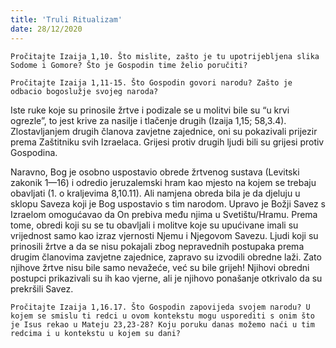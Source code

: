 ```yaml
---
title: 'Truli Ritualizam'
date: 28/12/2020
---
```


`Pročitajte Izaija 1,10. Što mislite, zašto je tu upotrijebljena slika Sodome i Gomore? Što je Gospodin time želio poručiti?`

`Pročitajte Izaija 1,11-15. Što Gospodin govori narodu? Zašto je odbacio bogoslužje svojeg naroda?`

Iste ruke koje su prinosile žrtve i podizale se u molitvi bile su “u krvi ogrezle”, to jest krive za nasilje i tlačenje drugih (Izaija 1,15; 58,3.4). Zlostavljanjem drugih članova zavjetne zajednice, oni su pokazivali prijezir prema Zaštitniku svih Izraelaca. Grijesi protiv drugih ljudi bili su grijesi protiv Gospodina.

Naravno, Bog je osobno uspostavio obrede žrtvenog sustava (Levitski zakonik 1—16) i odredio jeruzalemski hram kao mjesto na kojem se trebaju obavljati (1. o kraljevima 8,10.11). Ali namjena obreda bila je da djeluju u sklopu Saveza koji je Bog uspostavio s tim narodom. Upravo je Božji Savez s Izraelom omogućavao da On prebiva među njima u Svetištu/Hramu. Prema tome, obredi koji su se tu obavljali i molitve koje su upućivane imali su vrijednost samo kao izraz vjernosti Njemu i Njegovom Savezu. Ljudi koji su prinosili žrtve a da se nisu pokajali zbog nepravednih postupaka prema drugim članovima zavjetne zajednice, zapravo su izvodili obredne laži. Zato njihove žrtve nisu bile samo nevažeće, već su bile grijeh! Njihovi obredni postupci prikazivali su ih kao vjerne, ali je njihovo ponašanje otkrivalo da su prekršili Savez.

`Pročitajte Izaija 1,16.17. Što Gospodin zapovijeda svojem narodu? U kojem se smislu ti redci u ovom kontekstu mogu usporediti s onim što je Isus rekao u Mateju 23,23-28? Koju poruku danas možemo naći u tim redcima i u kontekstu u kojem su dani?`